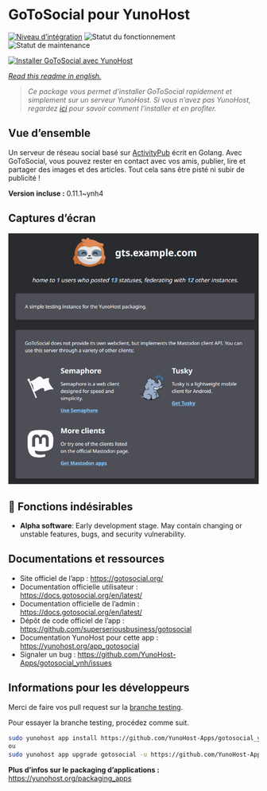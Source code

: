 <!--
N.B.: This README was automatically generated by https://github.com/YunoHost/apps/tree/master/tools/README-generator
It shall NOT be edited by hand.
-->

# GoToSocial pour YunoHost

[![Niveau d’intégration](https://dash.yunohost.org/integration/gotosocial.svg)](https://dash.yunohost.org/appci/app/gotosocial) ![Statut du fonctionnement](https://ci-apps.yunohost.org/ci/badges/gotosocial.status.svg) ![Statut de maintenance](https://ci-apps.yunohost.org/ci/badges/gotosocial.maintain.svg)

[![Installer GoToSocial avec YunoHost](https://install-app.yunohost.org/install-with-yunohost.svg)](https://install-app.yunohost.org/?app=gotosocial)

*[Read this readme in english.](./README.md)*

> *Ce package vous permet d’installer GoToSocial rapidement et simplement sur un serveur YunoHost.
Si vous n’avez pas YunoHost, regardez [ici](https://yunohost.org/#/install) pour savoir comment l’installer et en profiter.*

## Vue d’ensemble

Un serveur de réseau social basé sur [ActivityPub](https://activitypub.rocks/) écrit en Golang. Avec GoToSocial, vous pouvez rester en contact avec vos amis, publier, lire et partager des images et des articles. Tout cela sans être pisté ni subir de publicité !


**Version incluse :** 0.11.1~ynh4

## Captures d’écran

![Capture d’écran de GoToSocial](./doc/screenshots/screenshot.png)

## :red_circle: Fonctions indésirables

- **Alpha software**: Early development stage. May contain changing or unstable features, bugs, and security vulnerability.

## Documentations et ressources

* Site officiel de l’app : <https://gotosocial.org/>
* Documentation officielle utilisateur : <https://docs.gotosocial.org/en/latest/>
* Documentation officielle de l’admin : <https://docs.gotosocial.org/en/latest/>
* Dépôt de code officiel de l’app : <https://github.com/superseriousbusiness/gotosocial>
* Documentation YunoHost pour cette app : <https://yunohost.org/app_gotosocial>
* Signaler un bug : <https://github.com/YunoHost-Apps/gotosocial_ynh/issues>

## Informations pour les développeurs

Merci de faire vos pull request sur la [branche testing](https://github.com/YunoHost-Apps/gotosocial_ynh/tree/testing).

Pour essayer la branche testing, procédez comme suit.

``` bash
sudo yunohost app install https://github.com/YunoHost-Apps/gotosocial_ynh/tree/testing --debug
ou
sudo yunohost app upgrade gotosocial -u https://github.com/YunoHost-Apps/gotosocial_ynh/tree/testing --debug
```

**Plus d’infos sur le packaging d’applications :** <https://yunohost.org/packaging_apps>
